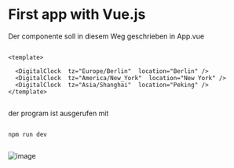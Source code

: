 # First app with Vue.js


Der componente soll in diesem Weg geschrieben in App.vue 
````
````
````
<template>
 
  <DigitalClock  tz="Europe/Berlin"  location="Berlin" />
  <DigitalClock  tz="America/New_York"  location="New York" />
  <DigitalClock  tz="Asia/Shanghai"  location="Peking" />
</template>

````
````
````

der program ist ausgerufen mit 
````
````
````
npm run dev
````
````
````

![image](https://user-images.githubusercontent.com/10488821/218140264-8c2b3e2d-20d7-4a0a-8ffc-095b56cd48e6.png)

